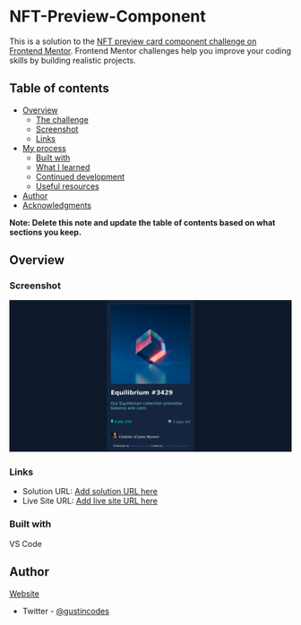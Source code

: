 # NFT-Preview-Component

This is a solution to the [NFT preview card component challenge on Frontend Mentor](https://www.frontendmentor.io/challenges/nft-preview-card-component-SbdUL_w0U). Frontend Mentor challenges help you improve your coding skills by building realistic projects. 

## Table of contents

- [Overview](#overview)
  - [The challenge](#the-challenge)
  - [Screenshot](#screenshot)
  - [Links](#links)
- [My process](#my-process)
  - [Built with](#built-with)
  - [What I learned](#what-i-learned)
  - [Continued development](#continued-development)
  - [Useful resources](#useful-resources)
- [Author](#author)
- [Acknowledgments](#acknowledgments)

**Note: Delete this note and update the table of contents based on what sections you keep.**

## Overview

### Screenshot

![](./images/Frontend-Mentor-NFT-preview-card-component.png)


### Links

- Solution URL: [Add solution URL here](https://github.com/GustinSchumacher/NFT-Preview-Component)
- Live Site URL: [Add live site URL here](http://gustinschumacher.github.io/NFT-Preview-Component)


### Built with

VS Code


## Author

[Website](https://gustinschumacher.github.io/)
- Twitter - [@gustincodes](https://www.twitter.com/gustincodes)
